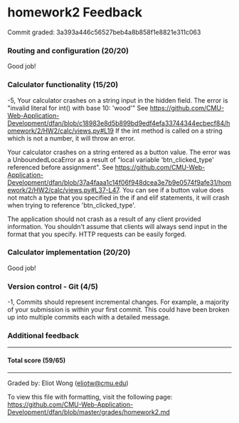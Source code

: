 homework2 Feedback
==================

Commit graded: 3a393a446c56527beb4a8b858f1e8821e311c063

### Routing and configuration (20/20)

Good job!

### Calculator functionality (15/20)

-5, Your calculator crashes on a string input in the hidden field. The error is "invalid literal for int() with base 10: 'wood'" See https://github.com/CMU-Web-Application-Development/dfan/blob/c18983e8d5b899bd9edf4efa33744344ecbecf84/homework/2/HW2/calc/views.py#L19 If the int method is called on a string which is not a number, it will throw an error.

Your calculator crashes on a string entered as a button value. The error was a UnboundedLocaError as a result of "local variable 'btn_clicked_type' referenced before assignment". See https://github.com/CMU-Web-Application-Development/dfan/blob/37a4faaa1c14f06f948dcea3e7b9e0574f9afe31/homework/2/HW2/calc/views.py#L37-L47. You can see if a button value does not match a type that you specified in the if and elif statements, it will crash when trying to reference 'btn_clicked_type'.

The application should not crash as a result of any client provided information. You shouldn't assume that clients will always send input in the format that you specify. HTTP requests can be easily forged.

### Calculator implementation (20/20)

Good job!

### Version control - Git (4/5)

-1, Commits should represent incremental changes. For example, a majority of your submission is within your first commit. This could have been broken up into multiple commits each with a detailed message.

### Additional feedback

---

#### Total score (59/65)

---

Graded by: Eliot Wong (eliotw@cmu.edu)

To view this file with formatting, visit the following page: https://github.com/CMU-Web-Application-Development/dfan/blob/master/grades/homework2.md
